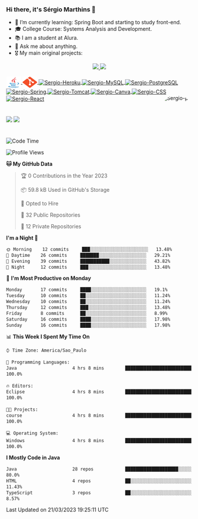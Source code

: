 ### Hi there, it's Sérgio Marthins 👋


- 🌱 I’m currently learning: Spring Boot and starting to study front-end.
- 🎓 College Course: Systems Analysis and Development.
- 📚  I am a student at Alura.
- 💬 Ask me about anything.
- 🎖 My main original projects: 

<div align="center">
  <a href="https://github.com/Almadavic">
  <img height="180em" src="https://github-readme-stats.vercel.app/api?username=Marthiins&show_icons=true&theme=dracula&include_all_commits=true&count_private=true"/>
  <img height="180em" src="https://github-readme-stats.vercel.app/api/top-langs/?username=Marthiins&layout=compact&langs_count=7&theme=dracula"/>
</div>
<div style="display: inline_block"><br>
  <img align="center" alt="Sergio-Java" height="30" width="40" src="https://raw.githubusercontent.com/devicons/devicon/master/icons/java/java-original.svg">
  <img align="center" alt="Sergio-Git" height="30" width="40" src="https://raw.githubusercontent.com/devicons/devicon/master/icons/git/git-original.svg">
  <img align="center" alt="Sergio-Heroku" height="30" width="40" src="https://cdn.jsdelivr.net/gh/devicons/devicon/icons/heroku/heroku-plain-wordmark.svg" />             
  <img align="center" alt="Sergio-MySQL" height="30" width="40" src="https://cdn.jsdelivr.net/gh/devicons/devicon/icons/mysql/mysql-original-wordmark.svg" />
  <img align="center" alt="Sergio-PostgreSQL" height="30" width="40" src="https://cdn.jsdelivr.net/gh/devicons/devicon/icons/postgresql/postgresql-plain-wordmark.svg" />
  <img align="center" alt="Sergio-Spring" height="30" width="40" src="https://cdn.jsdelivr.net/gh/devicons/devicon/icons/spring/spring-original-wordmark.svg" />
  <img align="center" alt="Sergio-Tomcat" height="30" width="40" src="https://cdn.jsdelivr.net/gh/devicons/devicon/icons/tomcat/tomcat-original-wordmark.svg" />
  <img align="center" alt="Sergio-Canva" height="30" width="40" src="https://cdn.jsdelivr.net/gh/devicons/devicon/icons/canva/canva-original.svg" />
  <img align="center" alt="Sergio-CSS" height="30" width="40" src="https://cdn.jsdelivr.net/gh/devicons/devicon/icons/css3/css3-original.svg" />
  <img align="center" alt="Sergio-React" height="30" width="40" src="https://cdn.jsdelivr.net/gh/devicons/devicon/icons/react/react-original.svg" />        
  <img align="right" alt="Sergio-pic" height="150" style="border-radius:50px;" src="https://user-images.githubusercontent.com/47826754/188357708-748fc4f4-5846-47a3-9063-ce04eeefcb8f.png">
</div>

#

<div> 
 <a href = "mailto:sergio.marthiins@gmail.com"><img src="https://img.shields.io/badge/-Gmail-%23333?style=for-the-badge&logo=gmail&logoColor=white" target="_blank"></a>
  <a href="https://www.linkedin.com/in/.........../" target="_blank"><img src="https://img.shields.io/badge/-LinkedIn-%230077B5?style=for-the-badge&logo=linkedin&logoColor=white" target="_blank"></a> 
</div>

#

<!--START_SECTION:waka-->
![Code Time](http://img.shields.io/badge/Code%20Time-35%20hrs%2033%20mins-blue)

![Profile Views](http://img.shields.io/badge/Profile%20Views-0-blue)

**🐱 My GitHub Data** 

> 🏆 0 Contributions in the Year 2023
 > 
> 📦 59.8 kB Used in GitHub's Storage 
 > 
> 💼 Opted to Hire
 > 
> 📜 32 Public Repositories 
 > 
> 🔑 12 Private Repositories  
 > 
**I'm a Night 🦉** 

```text
🌞 Morning    12 commits     ███░░░░░░░░░░░░░░░░░░░░░░   13.48% 
🌇 Daytime    26 commits     ███████░░░░░░░░░░░░░░░░░░   29.21% 
🌃 Evening    39 commits     ███████████░░░░░░░░░░░░░░   43.82% 
🌙 Night      12 commits     ███░░░░░░░░░░░░░░░░░░░░░░   13.48%

```
📅 **I'm Most Productive on Monday** 

```text
Monday       17 commits     ████░░░░░░░░░░░░░░░░░░░░░   19.1% 
Tuesday      10 commits     ██░░░░░░░░░░░░░░░░░░░░░░░   11.24% 
Wednesday    10 commits     ██░░░░░░░░░░░░░░░░░░░░░░░   11.24% 
Thursday     12 commits     ███░░░░░░░░░░░░░░░░░░░░░░   13.48% 
Friday       8 commits      ██░░░░░░░░░░░░░░░░░░░░░░░   8.99% 
Saturday     16 commits     ████░░░░░░░░░░░░░░░░░░░░░   17.98% 
Sunday       16 commits     ████░░░░░░░░░░░░░░░░░░░░░   17.98%

```


📊 **This Week I Spent My Time On** 

```text
⌚︎ Time Zone: America/Sao_Paulo

💬 Programming Languages: 
Java                     4 hrs 8 mins        █████████████████████████   100.0%

🔥 Editors: 
Eclipse                  4 hrs 8 mins        █████████████████████████   100.0%

🐱‍💻 Projects: 
course                   4 hrs 8 mins        █████████████████████████   100.0%

💻 Operating System: 
Windows                  4 hrs 8 mins        █████████████████████████   100.0%

```

**I Mostly Code in Java** 

```text
Java                     28 repos            ████████████████████░░░░░   80.0% 
HTML                     4 repos             ██░░░░░░░░░░░░░░░░░░░░░░░   11.43% 
TypeScript               3 repos             ██░░░░░░░░░░░░░░░░░░░░░░░   8.57%

```



 Last Updated on 21/03/2023 19:25:11 UTC
<!--END_SECTION:waka-->

